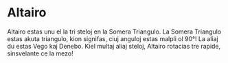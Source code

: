 # Altairo

Altairo estas unu el la tri steloj en la Somera Triangulo. La Somera Triangulo
estas akuta triangulo, kion signifas, ciuj anguloj estas malpli ol 90°! La aliaj
du estas Vego kaj Denebo. Kiel multaj aliaj steloj, Altairo rotacias tre rapide,
sinsvelante ce la mezo!
